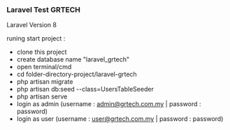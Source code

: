 ### Laravel Test GRTECH

Laravel Version 8

runing start project :

- clone this project
- create database name "laravel_grtech"
- open terminal/cmd
- cd folder-directory-project/laravel-grtech
- php artisan migrate
- php artisan db:seed --class=UsersTableSeeder
- php artisan serve
- login as admin (username : admin@grtech.com.my | password : password)
- login as user (username : user@grtech.com.my | password : password)


